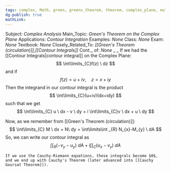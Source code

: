 ```yaml
---
tags: complex, Math, green, greens_theorem, theorem, complex_plane, multivariable, cauchy, goursat
dg-publish: true
mathLink: 
---
```

Subject: _Complex Analysis_
Main\_Topic: _Green's Theorem on the Complex Plane_
Applications: _Contour Integration_
Examples: _None_
Class: _None_
Exam: _None_
Textbook: _None_
Closely\_Related\_To: _[[Green's Theorem (circulation)]],[[Contour Integrals]]_
Cont.\_ of: _None_ 
_
_
If we had the [[Contour Integrals|contour integral]] on the Complex Plane:
$$
\int\limits_{C}f(z) \ dz
$$
and if 
$$
f(z) = u+iv, \quad z=x+iy
$$
Then the integrand in our contour integral is the product 
$$
\int\limits_{C}(u+iv)(dx+idy)
$$
such that we get
$$
\int\limits_{C} u \ dx - v \ dy + i \int\limits_{C}v \ dx + u \ dy
$$

Now, as we remember from [[Green's Theorem (circulation)]]:
$$
\int\limits_{C} M \ dx + N\ dy = \int\limits\int _{R} N_{x}-M_{y} \ dA
$$
So, we can write our contour integral as 
$$
\int\limits\int_{R}(-v_{y}-u_{y}) \ dA + i \int\limits\int_{C}(u_{x}-v_{y}) \ dA
$$

```ad-note
If we use the Cauchy-Riemann equations, these integrals become $0$, and we end up with Cauchy's Theorem (later advanced into [[Cauchy Goursat Theorem]]). 
```
